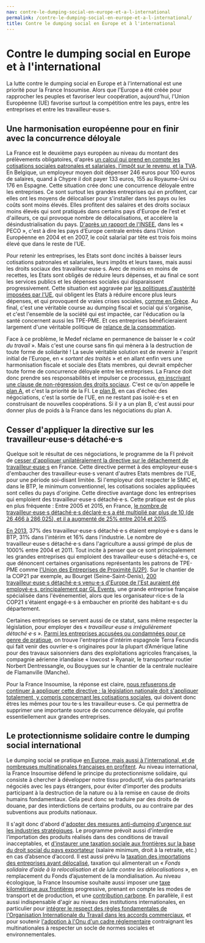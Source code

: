 ```yaml
---
nav: contre-le-dumping-social-en-europe-et-a-l-international
permalink: /contre-le-dumping-social-en-europe-et-a-l-international/
title: Contre le dumping social en Europe et à l'international
---
```


# Contre le dumping social en Europe et à l'international

La lutte contre le dumping social en Europe et à l'international est une priorité pour la France Insoumise. Alors que l'Europe a été créée pour rapprocher les peuples et favoriser leur coopération, aujourd'hui, l'Union Européenne (UE) favorise surtout la compétition entre les pays, entre les entreprises et entre les travailleur⋅euse⋅s.

## Une harmonisation européenne pour en finir avec la concurrence déloyale

La France est le deuxième pays européen au niveau du montant des prélèvements obligatoires, d'après [un calcul qui prend en compte les cotisations sociales patronales et salariales, l'impôt sur le revenu, et la TVA](http://www.lefigaro.fr/economie/le-scan-eco/dessous-chiffres/2015/07/29/29006-20150729ARTFIG00006-en-france-pour-100-euros-nets-il-faut-235-euros-de-salaire-super-brut.php). En Belgique, un employeur moyen doit dépenser 246 euros pour 100 euros de salaires, quand à Chypre il doit payer 133 euros, 155 au Royaume-Uni ou 176 en Espagne. Cette situation crée donc une concurrence déloyale entre les entreprises. Ce sont surtout les grandes entreprises qui en profitent, car elles ont les moyens de délocaliser pour s'installer dans les pays ou les coûts sont moins élevés. Elles profitent des salaires et des droits sociaux moins élevés qui sont pratiqués dans certains pays d'Europe de l'est et d'ailleurs, ce qui provoque nombre de délocalisations, et accélère la désindustrialisation du pays. [D'après un rapport de l'INSEE](http://www.humanite.fr/les-multinationales-francaises-jouent-la-carte-du-dumping-social-636102), dans les « PECO », c'est à dire les pays d’Europe centrale entrés dans l’Union Européenne en 2004 et en 2007, le coût salarial par tête est trois fois moins élevé que dans le reste de l’UE.


Pour retenir les entreprises, les Etats sont donc incités à baisser leurs cotisations patronales et salariales, leurs impôts et leurs taxes, mais aussi les droits sociaux des travailleur⋅euse⋅s. Avec de moins en moins de recettes, les Etats sont obligés de réduire leurs dépenses, et au final ce sont les services publics et les dépenses sociales qui disparaissent progressivement. Cette situation est aggravée par [les politiques d'austérité imposées par l'UE](http://www.monde-diplomatique.fr/2014/10/A/50854), qui obligent les Etats à réduire encore plus leurs dépenses, et qui provoquent de vraies crises sociales, [comme en Grèce](http://www.europe-solidaire.org/spip.php?article34493). Au final, c'est une véritable course au dumping fiscal et social qui s'organise, et c'est l'ensemble de la société qui est impactée, car l'éducation ou la santé concernent aussi les TPE-PME. Et ces entreprises bénéficieraient largement d'une véritable politique de [relance de la consommation](https://patrons.insoumis.info/relancer-la-demande).



Face à ce problème, le Medef réclame en permanence de baisser le « _coût du travail_ ». Mais c'est une course sans fin qui mènera à la destruction de toute forme de solidarité ! La seule véritable solution est de revenir à l'esprit initial de l'Europe, en « _sortant des traités_ » et en allant enfin vers une harmonisation fiscale et sociale des Etats membres, qui devrait empêcher toute forme de concurrence déloyale entre les entreprises. La France doit donc prendre ses responsabilités et impulser ce processus, [en inscrivant une clause de non-régression des droits sociaux](https://laec.fr/s51m7). C'est ce qu'on appelle le [plan A](https://laec.fr/s51), et c'est la priorité de la FI. Le [plan B](https://laec.fr/s52), en cas d'échec des négociations, c'est la sortie de l'UE, en ne restant pas isolé⋅e⋅s et en construisant de nouvelles coopérations. Si il y a un plan B, c'est aussi pour donner plus de poids à la France dans les négociations du plan A.

## Cesser d'appliquer la directive sur les travailleur⋅euse⋅s détaché⋅e⋅s

Quelque soit le résultat de ces négociations, le programme de la FI prévoit de [cesser d'appliquer unilatéralement la directive sur le détachement de travailleur⋅euse⋅s](https://laec.fr/s49m2 ) en France. Cette directive permet à des employeur⋅euse⋅s d'embaucher des travailleur⋅euse⋅s venant d'autres Etats membres de l'UE, pour une période soi-disant limitée.  Si l'employeur doit respecter le SMIC et, dans le BTP, le minimum conventionnel, les cotisations sociales appliquées sont celles du pays d'origine. Cette directive avantage donc les entreprises qui emploient des travailleur⋅euse⋅s détaché⋅e⋅s. Cette pratique est de plus en plus fréquente : Entre 2005 et 2015, en France, [le nombre de travailleur⋅euse⋅s détaché⋅e⋅s déclaré⋅e⋅s a été multiplié par plus de 10 (de 26 466 à 286 025), et il a augmenté de 25% entre 2014 et 2015](http://www.rtl.fr/actu/conso/travailleurs-detaches-ce-qu-il-faut-savoir-7783433981).

[En 2013](http://www.lefigaro.fr/economie/le-scan-eco/decryptage/2016/07/04/29002-20160704ARTFIG00018-ce-qu-il-faut-savoir-sur-les-travailleurs-detaches.php), 37% des travailleur⋅euse⋅s détaché⋅e⋅s étaient employé⋅e⋅s dans le BTP, 31% dans l'intérim et 16% dans l'industrie. Le nombre de travailleur⋅euse⋅s détaché⋅e⋅s dans l'agriculture a aussi grimpé de plus de 1000% entre 2004 et 2011. Tout incite à penser que ce sont principalement les grandes entreprises qui emploient des travailleur⋅euse⋅s détaché⋅e⋅s, ce que dénoncent certaines organisations représentants les patrons de TPE-PME comme [l'Union des Entreprises de Proximité (U2P)](http://u2p-france.fr/gouvernement-et-representants-des-grandes-entreprises-ont-echoue-face-au-chomage-lupa-appelle). Sur le chantier de la COP21 par exemple, au Bourget (Seine-Saint-Denis), [200 travailleur⋅euse⋅s détaché⋅e⋅s venu⋅e⋅s d'Europe de l'Est auraient été employé⋅e⋅s, principalement par GL Events](https://www.lesechos.fr/04/11/2015/lesechos.fr/021455533077_deux-cents-travailleurs-detaches-d-europe-de-l-est-employes-pour-la-cop21.htm), une grande entreprise française spécialisée dans l'événementiel, alors que les organisateur⋅rice⋅s de la COP21 s'étaient engagé⋅e⋅s à embaucher en priorité des habitant⋅e⋅s du département.

Certaines entreprises se servent aussi de ce statut, sans même respecter la législation, pour employer des « _travailleur⋅euse⋅s irrégulièrement détaché⋅e⋅s_ ». [Parmi les entreprises accusées ou condamnées pour ce genre de pratique](https://jscheffer81.wordpress.com/2017/04/20/les-travailleurs-detaches-animent-la-fin-de-la-campagne/), on trouve l'entreprise d'intérim espagnole Terra Fecundis qui fait venir des ouvrier⋅e⋅s originaires pour la plupart d’Amérique latine pour des travaux saisonniers dans des exploitations agricoles françaises, la compagnie aérienne irlandaise « lowcost » Ryanair, le transporteur routier Norbert Dentressangle, ou Bouygues sur le chantier de la centrale nucléaire de Flamanville (Manche).


Pour la France Insoumise, la réponse est claire, [nous refuserons de continuer à appliquer cette directive :  la législation nationale doit s'appliquer totalement, y compris concernant les cotisations sociales](https://laec.fr/s49m2), qui doivent donc êtres les mêmes pour tou⋅te⋅s les travailleur⋅euse⋅s. Ce qui permettra de supprimer une importante source de concurrence déloyale, qui profite essentiellement aux grandes entreprises.

## Le protectionnisme solidaire contre le dumping social international

Le dumping social se pratique [en Europe, mais aussi à l'international, et de nombreuses multinationales françaises en profitent](http://www.humanite.fr/les-multinationales-francaises-jouent-la-carte-du-dumping-social-636102). Au niveau international, la France Insoumise défend le principe du  protectionnisme solidaire, qui consiste à chercher à développer notre tissu productif, via des partenariats négociés avec les pays étrangers, pour éviter d’importer des produits participant à la destruction de la nature ou à la remise en cause de droits humains fondamentaux. Cela peut donc se traduire par des droits de douane, par des interdictions de certains produits, ou au contraire par des subventions aux produits nationaux.

Il s'agit donc d'abord d'[adopter des mesures anti-dumping d'urgence sur les industries stratégiques](https://laec.fr/s17m2). Le programme prévoit aussi d'interdire l’importation des produits réalisés dans des conditions de travail inacceptables, et [d'instaurer une taxation sociale aux frontières sur la base du droit social du pays exportateur](https://avenirencommun.fr/livret-produire-france/) (salaire minimum, droit à la retraite, etc.) en cas d’absence d’accord. Il est aussi prévu la [taxation des importations des entreprises ayant délocalisé](https://avenirencommun.fr/livret-produire-france/), taxation qui alimenterait un « _Fonds solidaire d’aide à la relocalisation et de lutte contre les délocalisations_ », en remplacement du Fonds d’ajustement de la mondialisation. Au niveau écologique, la France Insoumise souhaite aussi imposer une [taxe kilométrique aux frontières](https://laec.fr/s42m2) progressive, prenant en compte les modes de transport et de production, et une [contribution carbone](https://laec.fr/s42m1).
En parallèle, il est aussi indispensable d'agir au niveau des institutions internationales, en particulier pour [intégrer le respect des règles fondamentales de l'Organisation Internationale du Travail dans les accords commerciaux](https://laec.fr/s57m1), et pour soutenir [l'adoption à l'Onu d'un cadre réglementaire](https://laec.fr/s57m3) contraignant les multinationales à respecter un socle de normes sociales et environnementales.
